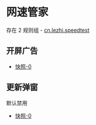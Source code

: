# 网速管家

存在 2 规则组 - [cn.lezhi.speedtest](/src/apps/cn.lezhi.speedtest.ts)

## 开屏广告

- [快照-0](https://i.gkd.li/import/13544242)

## 更新弹窗

默认禁用

- [快照-0](https://i.gkd.li/import/12727619)
